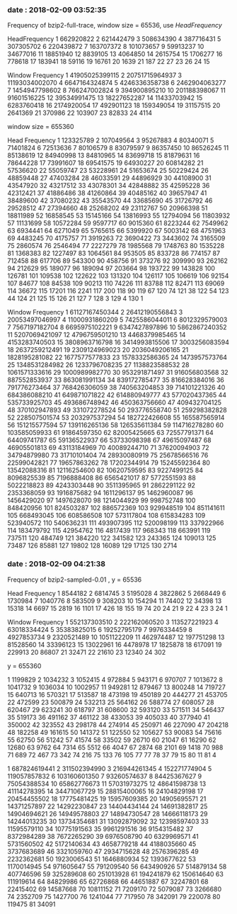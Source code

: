 ### date : 2018-02-09 03:52:35

Frequency of bzip2-full-trace, window size = 65536, use *HeadFrequency*

HeadFrequency
1	662920822
2	621442479
3	508634390
4	387716431
5	307305702
6	220439872
7	163707372
8	101073657
9	59913237
10	34677016
11	18851940
12	8839105
13	4064850
14	2615754
15	1706277
16	778618
17	183941
18	59116
19	16761
20	1639
21	187
22	27
23	26
24	15

Window Frequency
1	41905025399115
2	20751715964937
3	11193034002070
4	6647164324874
5	4246336358738
6	2462904063277
7	1454947798602
8	766247002824
9	394900895210
10	201188398067
11	91601516225
12	39534991475
13	18227652287
14	11433703942
15	6283760418
16	2174920054
17	492901123
18	159349054
19	31157515
20	2641369
21	370986
22	103907
23	82833
24	4114


window size = 655360

Head Frequency
1	123325789
2	107049564
3	95267883
4	80340071
5	71401824
6	72513636
7	80106579
8	83079597
9	86357450
10	86526245
11	85138619
12	84940998
13	84810965
14	83699718
15	81879631
16	78644228
17	73991607
18	69541575
19	64930227
20	60814282
21	57536620
22	55059747
23	53228961
24	51653674
25	50229424
26	48859448
27	47403284
28	46033591
29	44896929
30	44108900
31	43547920
32	43217512
33	43078301
34	42848882
35	42595228
36	42312421
37	41886486
38	41260864
39	40485162
40	39657947
41	38489600
42	37080232
43	35543570
44	33685690
45	31726792
46	29528512
47	27394660
48	25268202
49	23112767
50	20966398
51	18811989
52	16858545
53	15145166
54	13816993
55	12794094
56	11803932
57	11131699
58	10572284
59	9597717
60	9015360
61	8223244
62	7549962
63	6934441
64	6271049
65	5765615
66	5399920
67	5003142
68	4751963
69	4483245
70	4175757
71	3919263
72	3690422
73	3443602
74	3165509
75	2860574
76	2546494
77	2227279
78	1985568
79	1748763
80	1535228
81	1368383
82	1227497
83	1064561
84	953505
85	833728
86	774157
87	712458
88	617706
89	543300
90	458756
91	373276
92	309990
93	262162
94	212629
95	189077
96	189094
97	203664
98	193722
99	143828
100	126781
101	109538
102	122622
103	131320
104	126117
105	106619
106	92154
107	84677
108	84538
109	90213
110	74226
111	83788
112	82471
113	69069
114	36672
115	17201
116	2241
117	200
118	90
119	67
120	74
121	38
122	54
123	44
124	21
125	15
126	21
127	7
128	3
129	4
130	1

Window Frequency
1	61127167450344
2	26412190556843
3	20053497046997
4	11000931860209
5	7425586044011
6	8012329579003
7	7567197182704
8	6695975102221
9	6347427897896
10	5862867240352
11	5207069421097
12	4796759501210
13	4468379985465
14	4153283740503
15	3808963716798
16	3414993815506
17	3003256083594
18	2637259212491
19	2309124969023
20	2036049206165
21	1828195281082
22	1677577577833
23	1578332586365
24	1473957573764
25	1348531284982
26	1233796708235
27	1138823588532
28	1061571333616
29	1000989982770
30	953291871497
31	916056803568
32	887552853937
33	863081991134
34	839172785477
35	816628384016
36	791776273464
37	768426306059
38	740563204853
39	714101221326
40	684386088210
41	649871071822
42	614880949777
43	577020437365
44	535733925703
45	493686748942
46	450363756660
47	409432704125
48	370102947893
49	331072278524
50	293776558740
51	259298382828
52	228507501574
53	203297537294
54	182722426608
55	165587565914
56	151215577594
57	139116265136
58	126535611384
59	114716278280
60	103585059933
61	91864597350
62	82005425665
63	72557791371
64	64409741787
65	59136522937
66	53733098398
67	49615097487
68	46905501813
69	43113184969
70	40089244710
71	37620094903
72	34794879980
73	31710101404
74	28930080919
75	25678566516
76	22599042821
77	19657863262
78	17202344914
79	15245592364
80	13542088316
81	12116254600
82	10620759595
83	9227499125
84	8096825539
85	7196888408
86	6565421017
87	5772551593
88	5022218823
89	4243303448
90	3511395965
91	2862291122
92	2353368059
93	1916875682
94	1611296137
95	1462960087
96	1456429020
97	1497628070
98	1214044929
99	998752748
100	848420956
101	824503287
102	886572369
103	929948519
104	851141611
105	668493045
106	608586508
107	573117804
108	615834283
109	523940572
110	540636231
111	493907395
112	520098199
113	337922966
114	183479792
115	42954762
116	4817439
117	968343
118	663991
119	737511
120	484749
121	384220
122	341582
123	243365
124	109013
125	73487
126	85881
127	19802
128	16089
129	17125
130	2714

### date : 2018-02-09 04:21:38

Frequency of bzip2-sampled-0.01 , y = 65536

Head Frequency
1	8544182
2	6814745
3	5195028
4	3822862
5	2668449
6	1730984
7	1040776
8	583509
9	308203
10	154294
11	74402
12	34398
13	15318
14	6697
15	2819
16	1101
17	426
18	155
19	74
20	24
21	9
22	4
23	3
24	1

Window Frequency
1	552137303510
2	222162060520
3	113527221923
4	63018334424
5	35383825015
6	19252795179
7	9976334459
8	4927853734
9	2320521489
10	1051122209
11	462974487
12	197751298
13	81528560
14	33396123
15	13022961
16	4478978
17	1825878
18	617091
19	229913
20	86807
21	32471
22	21610
23	12340
24	302


y = 655360

1	1199829
2	1034232
3	1052415
4	972884
5	943171
6	970707
7	1013672
8	1041732
9	1036034
10	1002957
11	949281
12	879467
13	800248
14	719727
15	640713
16	570321
17	513587
18	473198
19	450189
20	444277
21	453705
22	472599
23	500879
24	532213
25	564162
26	588774
27	608057
28	620467
29	623241
30	618797
31	608600
32	593120
33	571511
34	546437
35	519173
36	491162
37	461122
38	433053
39	405033
40	377940
41	350002
42	323552
43	298178
44	274914
45	250971
46	227090
47	204218
48	182258
49	161615
50	141372
51	122550
52	105627
53	90083
54	75616
55	62750
56	51242
57	41574
58	33502
59	26710
60	21047
61	16290
62	12680
63	9762
64	7314
65	5512
66	4047
67	2874
68	2101
69	1418
70	988
71	689
72	467
73	342
74	216
75	133
76	105
77	77
78	37
79	15
80	11
81	4


1	687824619441
2	311502394990
3	216944261345
4	152271774904
5	119057857832
6	103160601350
7	93260574637
8	84425367627
9	75054388534
10	65862776673
11	57031973275
12	48641598738
13	41114278395
14	34471067729
15	28815400065
16	24104829198
17	20454455502
18	17775481425
19	15957609385
20	14905695571
21	14371257897
22	14292230847
23	14404434144
24	14691382817
25	14904694621
26	14949578803
27	14894730547
28	14666118173
29	14244013235
30	13734354681
31	13092879092
32	12398597403
33	11595579110
34	10775191563
35	9961291516
36	9154315482
37	8372984289
38	7672265290
39	6976508790
40	6329969571
41	5731560502
42	5172140634
43	4658779218
44	4188035660
45	3737683689
46	3321059760
47	2934715628
48	2576396285
49	2232362681
50	1923006543
51	1646880934
52	1393677622
53	1170014945
54	971605647
55	791209540
56	643490926
57	514879134
58	407746596
59	325289608
60	251013928
61	194241879
62	150614640
63	111919614
64	84829986
65	62726868
66	44651887
67	32247801
68	22415402
69	14587668
70	10811152
71	7209170
72	5079087
73	3266680
74	2352709
75	1427700
76	1241044
77	717950
78	342091
79	220078
80	119475
81	34091
